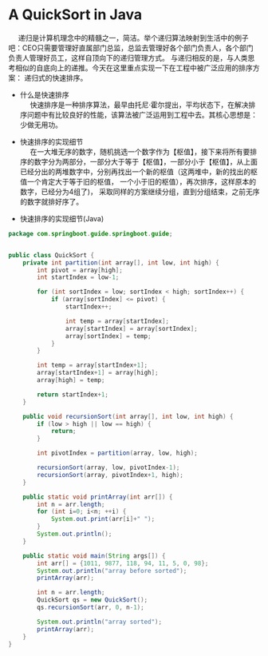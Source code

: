 # A QuickSort in Java

&nbsp;&nbsp;&nbsp;&nbsp; 递归是计算机理念中的精髓之一，简洁。举个递归算法映射到生活中的例子吧：CEO只需要管理好直属部门总监，总监去管理好各个部门负责人，各个部门负责人管理好员工，这样自顶向下的递归管理方式。 与递归相反的是，与人类思考相似的自底向上的递推。今天在这里重点实现一下在工程中被广泛应用的排序方案： 递归式的快速排序。

+ 什么是快速排序  
&nbsp;&nbsp;&nbsp;&nbsp; 快速排序是一种排序算法，最早由托尼·霍尔提出，平均状态下，在解决排序问题中有比较良好的性能，该算法被广泛运用到工程中去。其核心思想是：少做无用功。  

+ 快速排序的实现细节  
&nbsp;&nbsp;&nbsp;&nbsp; 在一大堆无序的数字，随机挑选一个数字作为【枢值】，接下来将所有要排序的数字分为两部分，一部分大于等于【枢值】，一部分小于【枢值】，从上面已经分出的两堆数字中，分别再找出一个新的枢值（这两堆中，新的找出的枢值一个肯定大于等于旧的枢值， 一个小于旧的枢值），再次排序，这样原本的数字，已经分为4组了)， 采取同样的方案继续分组，直到分组结束，之前无序的数字就排好序了。


+ 快速排序的实现细节(Java)  
```java
package com.springboot.guide.springboot.guide;


public class QuickSort {
    private int partition(int array[], int low, int high) {
        int pivot = array[high];
        int startIndex = low-1;

        for (int sortIndex = low; sortIndex < high; sortIndex++) {
            if (array[sortIndex] <= pivot) {
                startIndex++;

                int temp = array[startIndex];
                array[startIndex] = array[sortIndex];
                array[sortIndex] = temp;
            }
        }

        int temp = array[startIndex+1];
        array[startIndex+1] = array[high];
        array[high] = temp;

        return startIndex+1;
    }

    public void recursionSort(int array[], int low, int high) {
        if (low > high || low == high) {
            return;
        }

        int pivotIndex = partition(array, low, high);

        recursionSort(array, low, pivotIndex-1);
        recursionSort(array, pivotIndex+1, high);
    }

    public static void printArray(int arr[]) {
        int n = arr.length;
        for (int i=0; i<n; ++i) {
            System.out.print(arr[i]+" ");
        }
        System.out.println();
    }

    public static void main(String args[]) {
        int arr[] = {1011, 9877, 118, 94, 11, 5, 0, 98};
        System.out.println("array before sorted");
        printArray(arr);

        int n = arr.length;
        QuickSort qs = new QuickSort();
        qs.recursionSort(arr, 0, n-1);

        System.out.println("array sorted");
        printArray(arr);
    }
}

```

